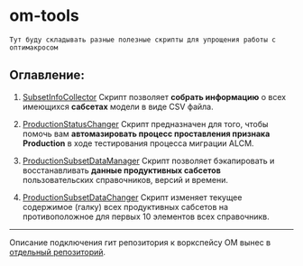 # om-tools
`Тут буду складывать разные полезные скрипты для упрощения работы с оптимакросом`

## Оглавление:

1. [SubsetInfoCollector](https://github.com/dguzhavin/om-tools/blob/main/SubsetInfoCollector)
    Скрипт позволяет **собрать информацию** о всех имеющихся **сабсетах** модели в виде CSV файла.

2. [ProductionStatusChanger](https://github.com/dguzhavin/om-tools/blob/main/ProductionStatusChanger.js)
  Скрипт предназначен для того, чтобы помочь вам **автомазировать процесс проставления признака Production** в ходе тестирования процесса миграции ALCM.

3. [ProductionSubsetDataManager](https://github.com/dguzhavin/om-tools/blob/main/ProductionSubsetDataManager.js)
    Скрипт позволяет бэкапировать и восстанавливать **данные продуктивных сабсетов** пользовательских справочников, версий и времени.

4. [ProductionSubsetDataChanger](https://github.com/dguzhavin/om-tools/blob/main/ProductionSubsetDataChanger.js)
   Скрипт изменяет текущее содержимое (галку) всех продуктивных сабсетов на противоположное для первых 10 элементов всех справочникв.




---

Описание подключения гит репозитория к воркспейсу ОМ вынес в [отдельный репозиторий](https://github.com/dguzhavin/ext-scripts/tree/main).

